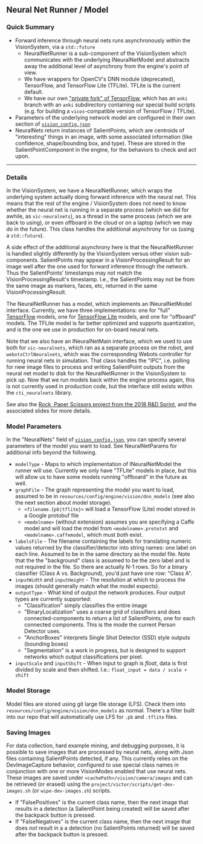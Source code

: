 ## Neural Net Runner / Model

### Quick Summary

* Forward inference through neural nets runs asynchronously within the VisionSystem, via a `std::future`
  - NeuralNetRunner is a sub-component of the VisionSystem which communicates with the underlying INeuralNetModel and abstracts away the additional level of asynchrony from the engine's point of view.
  - We have wrappers for OpenCV's DNN module (deprecated), TensorFlow, and TensorFlow Lite (TFLite). TFLite is the current default.
  - We have our own ["private fork" of TensorFlow](https://github.com/anki/tensorflow), which has an `anki` branch with an `anki` subdirectory containing our special build scripts (e.g. for building a `vicos`-compatible version of TensorFlow / TFLite).
* Parameters of the underlying network model are configured in their own section of [`vision_config.json`](/resources/config/engine/vision_config.json)
* NeuralNets return instances of SalientPoints, which are centroids of "interesting" things in an image, with some associated information (like confidence, shape/bounding box, and type). These are stored in the SalientPointComponent in the engine, for the behaviors to check and act upon.

---

### Details

In the VisionSystem, we have a NeuralNetRunner, which wraps the underlying system actually doing forward inference with the neural net. This means that the rest of the engine / VisionSystem does not need to know whether the neural net is running in a separate process (which we did for awhile, as `vic-neuralnets`), as a thread in the same process (which we are back to using), or even offboard in the cloud or on a laptop (which we may do in the future). This class handles the additional asynchrony for us (using a `std::future`). 

A side effect of the additional asynchrony here is that the NeuralNetRunner is handled slightly differently by the VisionSystem versus other vision sub-components. SalientPoints may appear in a VisionProcessingResult for an image well after the one used for forward inference through the network. Thus the SalientPoints' timestamps may not match the VisionProcessingResult's timestamp. I.e., the SalientPoints may not be from the same image as markers, faces, etc, returned in the same VisionProcessingResult.

The NeuralNetRunner has a model, which implements an INeuralNetModel interface. Currently, we have three implementations: one for "full" [TensorFlow](https://www.tensorflow.org/) models, one for [TensorFlow Lite](https://www.tensorflow.org/mobile/tflite/) models, and one for "offboard" models. The TFLite model is far better optimized and supports quantization, and is the one we use in production for on-board neural nets.

Note that we also have an INeuralNetMain interface, which we used to use both for `vic-neuralnets`, which ran as a separate process on the robot, and `webotsCtrlNeuralnets`, which was the corresponding Webots controller for running neural nets in simulation. That class handles the "IPC", i.e. polling for new image files to process and writing SalientPoint outputs from the neural net model to disk for the NeuralNetRunner in the VisionSystem to pick up. Now that we run models back within the engine process again, this is not currently used in production code, but the interface still exists within the `cti_neuralnets` library.

See also the [Rock, Paper Scissors project from the 2018 R&D Sprint](https://ankiinc.atlassian.net/wiki/spaces/RND/pages/197591128/Rock+Paper+Scissors+using+Deep+Learning), and the associated slides for more details.

### Model Parameters

In the "NeuralNets" field of [`vision_config.json`](/resources/config/engine/vision_config.json), you can specify several parameters of the model you want to load. See NeuralNetParams for additional info beyond the following.

* `modelType` - Maps to which implementation of INeuralNetModel the runner will use. Currently we only have "TFLite" models in place, but this will allow us to have some models running "offboard" in the future as well.
* `graphFile` - The graph representing the model you want to load, assumed to be in `resources/config/engine/vision/dnn_models` (see also the next section about model storage).
  - `<filename.{pb|tflite}>` will load a TensorFlow (Lite) model stored in a Google protobuf file
  - `<modelname>` (without extension) assumes you are specifying a Caffe model and will load the model from `<modelname>.prototxt` and `<modelname>.caffemodel`, which must _both_ exist.  
* `labelsFile` - The filename containing the labels for translating numeric values returned by the classifier/detector into string names: one label on each line. Assumed to be in the same directory as the model file. Note that the the "background" class is assumed to be the zero label and is not required in the file. So there are actually N-1 rows. So for a binary classifier (Class A vs. Background), you'd just have one row: "Class A".
* `inputWidth` and `inputHeight` - The resolution at which to process the images (should generally match what the model expects). 
* `outputType` - What kind of output the network produces. Four output types are currently supported:
  * "Classification" simply classifies the entire image
  * "BinaryLocalization" uses a coarse grid of classifiers and does connected-components to return a list of SalientPoints, one for each connected components. This is the mode the current Person Detector uses. 
  * "AnchorBoxes" interprets Single Shot Detector (SSD) style outputs (bounding boxes)
  * "Segmentation" is a work in progress, but is designed to support networks which output classifications per pixel.
* `inputScale` and `inputShift` - When input to graph is _float_, data is first divided by scale and then shifted. I.e.:  `float_input = data / scale + shift`


### Model Storage

Model files are stored using git large file storage (LFS). Check them into `resources/config/engine/vision/dnn_models` as normal. There's a filter built into our repo that will automatically use LFS for `.pb` and `.tflite` files.

### Saving Images

For data collection, hard example mining, and debugging purposes, it is possible to save images that are processed by neural nets, along with Json files containing SalientPoints detected, if any. This currently relies on the DevImageCapture behavior, configured to use special class names in conjunction with one or more VisionModes enabled that use neural nets. These images are saved under `<cachePath>/vision/camera/images` and can be retrieved (or erased) using the `project/victor/scripts/get-dev-images.sh` (or `wipe-dev-images.sh`) scripts. 
  
  - If "FalsePositives" is the current class name, then the next image that results in a detection (a SalientPoint being created) will be saved after the backpack button is pressed.
  - If "FalseNegatives" is the current class name, then the next image that does _not_ result in a a detection (no SalientPoints returned) will be saved after the backpack button is pressed.


